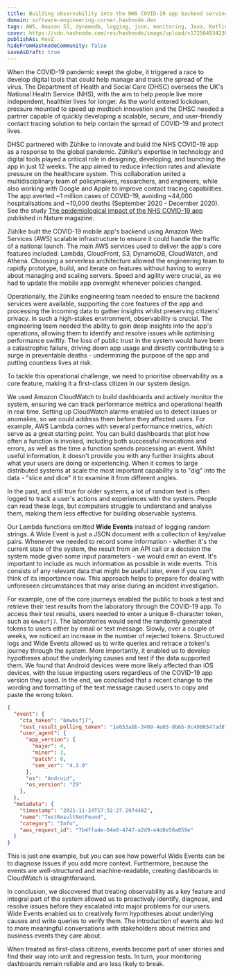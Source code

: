 ```yaml
---
title: Building observability into the NHS COVID-19 app backend serving 16 million users
domain: software-engineering-corner.hashnode.dev
tags: AWS, Amazon S3, dynamodb, logging, json, monitoring, Java, Kotlin, engineering
cover: https://cdn.hashnode.com/res/hashnode/image/upload/v1725649342389/ngYMk-jc_.jpg?auto=format
publishAs: KevZ
hideFromHashnodeCommunity: false
saveAsDraft: true
---
```


When the COVID-19 pandemic swept the globe, it triggered a race to develop digital tools that could help manage and track the spread of the virus. 
The Department of Health and Social Care (DHSC) oversees the UK's National Health Service (NHS), with the aim to help people live more independent, healthier lives for longer. 
As the world entered lockdown, pressure mounted to speed up medtech innovation and the DHSC needed a partner capable of quickly developing a scalable, secure, and user-friendly contact tracing solution to help contain the spread of COVID-19 and protect lives.


DHSC partnered with Zühlke to innovate and build the NHS COVID-19 app as a response to the global pandemic. 
Zühlke's expertise in technology and digital tools played a critical role in designing, developing, and launching the app in just 12 weeks. 
The app aimed to reduce infection rates and alleviate pressure on the healthcare system. 
This collaboration united a multidisciplinary team of policymakers, researchers, and engineers, while also working with Google and Apple to improve contact tracing capabilities. 
The app averted ~1 million cases of COVID-19, avoiding ~44,000 hospitalisations and ~10,000 deaths (September 2020 - December 2020).
See the study [The epidemiological impact of the NHS COVID-19 app](https://www.nature.com/articles/s41586-021-03606-z) published in Nature magazine.


Zühlke built the COVID-19 mobile app's backend using Amazon Web Services (AWS) scalable infrastructure to ensure it could handle the traffic of a national launch. 
The main AWS services used to deliver the app's core features included: Lambda, CloudFront, S3, DynamoDB, CloudWatch, and Athena. 
Choosing a serverless architecture allowed the engineering team to rapidly prototype, build, and iterate on features without having to worry about managing and scaling servers. 
Speed and agility were crucial, as we had to update the mobile app overnight whenever policies changed.


Operationally, the Zühlke engineering team needed to ensure the backend services were available, supporting the core features of the app and processing the incoming data to gather insights whilst preserving citizens' privacy. 
In such a high-stakes environment, observability is crucial.
The engineering team needed the ability to gain deep insights into the app's operations, allowing them to identify and resolve issues while optimising performance swiftly. 
The loss of public trust in the system would have been a catastrophic failure, driving down app usage and directly contributing to a surge in preventable deaths - undermining the purpose of the app and putting countless lives at risk.


To tackle this operational challenge, we need to prioritise observability as a core feature, making it a first-class citizen in our system design. 


We used Amazon CloudWatch to build dashboards and actively monitor the system, ensuring we can track performance metrics and operational health in real time. 
Setting up CloudWatch alarms enabled us to detect issues or anomalies, so we could address them before they affected users. 
For example, AWS Lambda comes with several performance metrics, which serve as a great starting point. 
You can build dashboards that plot how often a function is invoked, including both successful invocations and errors, as well as the time a function spends processing an event. 
Whilst useful information, it doesn't provide you with any further insights about what your users are doing or experiencing. 
When it comes to large distributed systems at scale the most important capability is to "dig" into the data - "slice and dice" it to examine it from different angles.


In the past, and still true for older systems, a lot of random text is often logged to track a user's actions and experiences with the system. 
People can read these logs, but computers struggle to understand and analyse them, making them less effective for building observable systems.


Our Lambda functions emitted **Wide Events** instead of logging random strings. 
A Wide Event is just a JSON document with a collection of key/value pairs. 
Whenever we needed to record some information - whether it's the current state of the system, the result from an API call or a decision the system made given some input parameters - we would emit an event. 
It's important to include as much information as possible in wide events. 
This consists of any relevant data that might be useful later, even if you can't think of its importance now. 
This approach helps to prepare for dealing with unforeseen circumstances that may arise during an incident investigation.


For example, one of the core journeys enabled the public to book a test and retrieve their test results from the laboratory through the COVID-19 app. 
To access their test results, users needed to enter a unique 8-character token, such as `6mwbsfj7`. 
The laboratories would send the randomly generated tokens to users either by email or text message. 
Slowly, over a couple of weeks, we noticed an increase in the number of rejected tokens. 
Structured logs and Wide Events allowed us to write queries and retrace a token's journey through the system. 
More importantly, it enabled us to develop hypotheses about the underlying causes and test if the data supported them. 
We found that Android devices were more likely affected than iOS devices, with the issue impacting users regardless of the COVID-19 app version they used. 
In the end, we concluded that a recent change to the wording and formatting of the text message caused users to copy and paste the wrong token.


```json
{
  "event": {
    "cta_token": "6mwbsfj7",
    "test_result_polling_token": "1e053abb-3409-4e03-9b6b-9c4006547ad8",
    "user_agent": {
      "app_version": {
        "major": 4,
        "minor": 3,
        "patch": 0,
        "sem_ver": "4.3.0"
      },
      "os": "Android",
      "os_version": "29"
    },
  },
  "metadata": {
    "timestamp": "2021-11-24T17:32:27.297448Z", 
    "name":"TestResultNotFound",
    "category": "Info",
    "aws_request_id": "7b4ffa4e-04e0-4747-a2d9-e4d8e50a059e"
  }
}
```

This is just one example, but you can see how powerful Wide Events can be to diagnose issues if you add more context. 
Furthermore, because the events are well-structured and machine-readable, creating dashboards in CloudWatch is straightforward.


In conclusion, we discovered that treating observability as a key feature and integral part of the system allowed us to proactively identify, diagnose, and resolve issues before they escalated into major problems for our users. 
Wide Events enabled us to creatively form hypotheses about underlying causes and write queries to verify them. 
The introduction of events also led to more meaningful conversations with stakeholders about metrics and business events they care about. 

When treated as first-class citizens, events become part of user stories and find their way into unit and regression tests. 
In turn, your monitoring dashboards remain reliable and are less likely to break.

